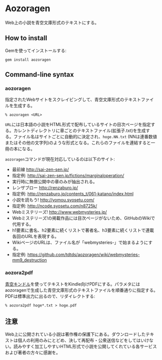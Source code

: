 # Aozoragen
Web上の小説を青空文庫形式のテキストにする。

## How to install
Gemを使ってインストールする:

    gem install aozoragen

## Command-line syntax
### aozoragen
指定されたWebサイトをスクレイピングして、青空文庫形式のテキストファイルを生成する。

    % aozoragen <URL>

`URL`には日本語の小説をHTML形式で配布しているサイトの目次ページを指定する。カレントディレクトリに章ごとのテキストファイル(拡張子.txt)を生成する。ファイル名はサイトごとに自動的に決定され、`hoge.NN.txt` (NNは連番数値またはその他の文字列)のような形式となる。これらのファイルを連結すると一冊の本になる。

`aozoragen`コマンドが現在対応しているのは以下のサイト:

* 最前線 <http://sai-zen-sen.jp/>
 * 指定例: http://sai-zen-sen.jp/fictions/marginaloperation/
 * 実行時に無償公開中の章のみが抽出される。
* レンザブロー <http://renzaburo.jp/>
 * 指定例: http://renzaburo.jp/contents_t/061-katano/index.html
* 小説を読もう! <http://yomou.syosetu.com/>
 * 指定例: http://ncode.syosetu.com/n8725k/
* Webミステリーズ! <http://www.webmysteries.jp/>
 * Webミステリーズ!の掲載作品には目次ページがないため、GitHubのWikiで代用する。
 * h1要素に書名、h2要素に続くリストで著者名、h3要素に続くリストで連載各回のURLを表現する。
 * WikiページのURLは、ファイル名が「webmysteries-」で始まるようにする。
 * 指定例: https://github.com/tdtds/aozoragen/wiki/webmysteries-mm9_destruction

### aozora2pdf
[青空キンドル](http://a2k.aill.org/)を使ってテキストをKindle向けPDFにする。パラメタにはaozoragenで生成した青空文庫形式のテキストファイルを順番通りに指定する。PDFは標準出力に出るので、リダイレクトする:

    % aozora2pdf hoge*.txt > hoge.pdf

## 注意
Web上に公開されている小説は著作権の保護下にある。ダウンロードしたテキストは個人の利用のみにとどめ、決して再配布・公衆送信などをしてはいけない。読みやすく加工しやすいHTML形式で小説を公開してくれている各サービスおよび著者の方々に感謝を。
